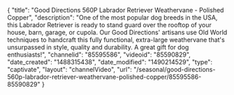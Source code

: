 {
    "title": "Good Directions 560P Labrador Retriever Weathervane - Polished Copper",
    "description": "One of the most popular dog breeds in the USA, this Labrador Retriever is ready to stand guard over the rooftop of your house, barn, garage, or cupola. Our Good Directions' artisans use Old World techniques to handcraft this fully functional, extra-large weathervane that's unsurpassed in style, quality and durability. A great gift for dog enthusiasts!",
    "channelid": "85595586",
    "videoid": "85590829",
    "date_created": "1488315438",
    "date_modified": "1490214529",
    "type": "captivate",
    "layout": "channelVideo",
    "url": "\/seasonal\/good-directions-560p-labrador-retriever-weathervane-polished-copper\/85595586-85590829"
}